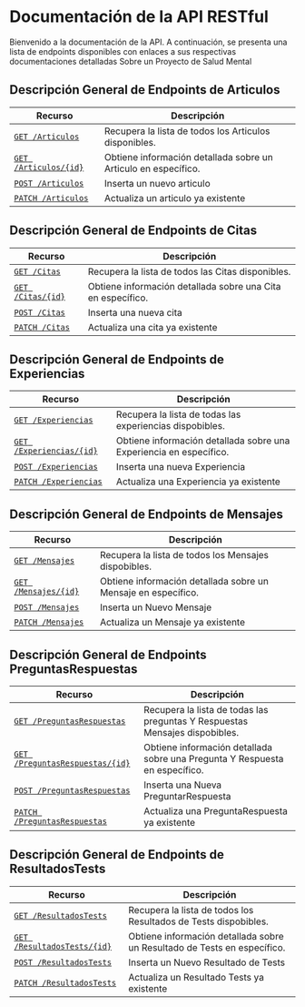 # Documentación de la API RESTful

Bienvenido a la documentación de la API. A continuación, se presenta una lista
de endpoints disponibles con enlaces a sus respectivas documentaciones detalladas
Sobre un Proyecto de Salud Mental

## Descripción General de Endpoints de Articulos

|                         Recurso                                                 | Descripción |
| ------------------------------------------------------------- | ------------------------------------------------------- |
| [`GET /Articulos`](./endpoints//get-Articulos.md)             | Recupera la lista de todos los Articulos disponibles. |
| [`GET /Articulos/{id}`](./endpoints//get-Articulos-id.md)     | Obtiene información detallada sobre un Articulo en específico. |
| [`POST /Articulos`](./endpoints//post-Articulos.md)           | Inserta un nuevo articulo |
| [`PATCH /Articulos`](./endpoints//patch-Articulos.md)         | Actualiza un articulo ya existente |


## Descripción General de Endpoints de Citas

|                         Recurso                                                 | Descripción |
| ------------------------------------------------------------- | ------------------------------------------------------- |
| [`GET /Citas`](./endpoints//get-Citas.md)             | Recupera la lista de todos las Citas disponibles. |
| [`GET /Citas/{id}`](./endpoints//get-Citas-id.md)     | Obtiene información detallada sobre una Cita en específico. |
| [`POST /Citas`](./endpoints//post-Citas.md)           | Inserta una nueva cita |
| [`PATCH /Citas`](./endpoints//patch-Citas.md)         | Actualiza una cita ya existente |


## Descripción General de Endpoints de Experiencias

|                         Recurso                                                 | Descripción |
| ------------------------------------------------------------- | ------------------------------------------------------- |
| [`GET /Experiencias`](./endpoints//get-Experiencias.md)             | Recupera la lista de todas las experiencias dispobibles. |
| [`GET /Experiencias/{id}`](./endpoints//get-Experiencias-id.md)     | Obtiene información detallada sobre una Experiencia en específico. |
| [`POST /Experiencias`](./endpoints//post-Experiencias.md)           | Inserta una nueva Experiencia |
| [`PATCH /Experiencias`](./endpoints//patch-Experiencias.md)         | Actualiza una Experiencia ya existente |


## Descripción General de Endpoints de Mensajes

|                         Recurso                                                 | Descripción |
| ------------------------------------------------------------- | ------------------------------------------------------- |
| [`GET /Mensajes`](./endpoints//get-Mensajes.md)             | Recupera la lista de todos los Mensajes dispobibles. |
| [`GET /Mensajes/{id}`](./endpoints//get-Mensajes-id.md)     | Obtiene información detallada sobre un Mensaje en específico. |
| [`POST /Mensajes`](./endpoints//post-Mensajes.md)           | Inserta un Nuevo Mensaje|
| [`PATCH /Mensajes`](./endpoints//patch-Mensajes.md)         | Actualiza un Mensaje ya existente |


## Descripción General de Endpoints PreguntasRespuestas

|                         Recurso                                                            | Descripción |
| ------------------------------------------------------------- | ------------------------------------------------------- |
| [`GET /PreguntasRespuestas`](./endpoints//get-PreguntasRespuestas.md)    | Recupera la lista de todas las preguntas Y Respuestas Mensajes dispobibles. |
| [`GET /PreguntasRespuestas/{id}`](./endpoints//get-PreguntasRespuestas-id.md)| Obtiene información detallada sobre una Pregunta Y Respuesta en específico. |
| [`POST /PreguntasRespuestas`](./endpoints//post-PreguntasRespuestas.md)        | Inserta una Nueva PreguntarRespuesta|
| [`PATCH /PreguntasRespuestas`](./endpoints//patch-PreguntasRespuestas.md)         | Actualiza una PreguntaRespuesta ya existente |


## Descripción General de Endpoints de ResultadosTests

|                         Recurso                                                 | Descripción |
| ------------------------------------------------------------- | ------------------------------------------------------- |
| [`GET /ResultadosTests`](./endpoints//get-ResultadosTests.md)             | Recupera la lista de todos los Resultados de Tests dispobibles. |
| [`GET /ResultadosTests/{id}`](./endpoints//get-ResultadosTests-id.md)     | Obtiene información detallada sobre un Resultado de Tests en específico. |
| [`POST /ResultadosTests`](./endpoints//post-ResultadosTests.md)           | Inserta un Nuevo Resultado de Tests|
| [`PATCH /ResultadosTests`](./endpoints//patch-ResultadosTests.md)         | Actualiza un Resultado Tests ya existente |





